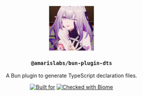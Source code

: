 <div align="center">

<img src="./.github/assets/avatar.jpg" align="center" width="120px" height="120px">

<h3><code>@amarislabs/bun-plugin-dts</code></h3>
<p>A Bun plugin to generate TypeScript declaration files.<p>

[![Built for](https://img.shields.io/badge/Built_for-Bun-fbf0df?style=flat&logo=bun)](https://biomejs.dev/)
[![Checked with Biome](https://img.shields.io/badge/Checked_with-Biome-60a5fa?style=flat&logo=biome)](https://biomejs.dev)

</div>

